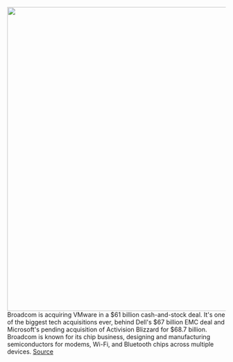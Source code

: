 <img src='https://cdn.vox-cdn.com/thumbor/watJGnXwMktN2ZVyAD6pvi-5Iao=/0x0:5327x3398/1200x800/filters:focal(2238x1273:3090x2125)/cdn.vox-cdn.com/uploads/chorus_image/image/70912069/1321540122.0.jpg' width='700px' /><br/>
Broadcom is acquiring VMware in a $61 billion cash-and-stock deal. It's one of the biggest tech acquisitions ever, behind Dell's $67 billion EMC deal and Microsoft's pending acquisition of Activision Blizzard for $68.7 billion. Broadcom is known for its chip business, designing and manufacturing semiconductors for modems, Wi-Fi, and Bluetooth chips across multiple devices.
<a href='https://www.theverge.com/2022/5/26/23142653/broadcom-vmware-acquisition-deal-software'> Source <a/>